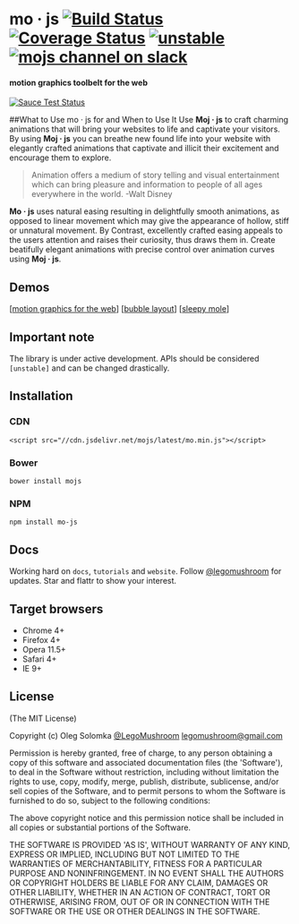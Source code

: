 # mo · js [![Build Status](https://travis-ci.org/legomushroom/mojs.svg?branch=master)](https://travis-ci.org/legomushroom/mojs) [![Coverage Status](https://coveralls.io/repos/legomushroom/mojs/badge.svg?branch=master)](https://coveralls.io/r/legomushroom/mojs?branch=master) [![unstable](https://img.shields.io/badge/stability-unstable-yellow.svg)](http://github.com/badges/stability-badges) [![mojs channel on slack](https://img.shields.io/badge/slack-mojs%20channel-61DAAA.svg?style=flat)](https://mojs.slack.com/messages/mojs/)

#### motion graphics toolbelt for the web

[![Sauce Test Status](https://saucelabs.com/browser-matrix/legomushroom.svg)](https://saucelabs.com/u/legomushroom)

##What to Use mo · js for and When to Use It
Use **Moj · js** to craft charming animations that will bring your websites to life and captivate your visitors. By using **Moj · js** you can breathe new found life into your website with elegantly crafted animations that captivate and illicit their excitement and encourage them to explore. 

>Animation offers a medium of story telling and visual entertainment which can bring pleasure and information to people of all ages everywhere in the world. -Walt Disney

**Mo · js** uses natural easing resulting in delightfully smooth animations, as opposed to linear movement  which may give the appearance of hollow, stiff or unnatural movement. By Contrast, excellently crafted easing appeals to the users attention and raises their curiosity, thus draws them in. Create beatifully elegant animations with precise control over animation curves using **Moj · js**.

## Demos
[[motion graphics for the web](http://codepen.io/sol0mka/full/ogOYJj/)]
[[bubble layout](http://codepen.io/sol0mka/full/yNOage/)]
[[sleepy mole](http://codepen.io/sol0mka/full/OyzBXR)]

## Important note
The library is under active development. APIs should be considered `[unstable]` and can be changed drastically.

## Installation
### CDN
`<script src="//cdn.jsdelivr.net/mojs/latest/mo.min.js"></script>`  
### Bower
`bower install mojs`
### NPM
`npm install mo-js`

## Docs
Working hard on `docs`, `tutorials` and `website`. Follow [@legomushroom](https://twitter.com/legomushroom) for updates. Star and flattr to show your interest.

## Target browsers
- Chrome 4+
- Firefox 4+
- Opera 11.5+
- Safari 4+
- IE 9+

## License

(The MIT License)

Copyright (c) Oleg Solomka [@LegoMushroom](https://twitter.com/legomushroom) [legomushroom@gmail.com](mailto:legomushroom@gmail.com)

Permission is hereby granted, free of charge, to any person obtaining a copy of this software and associated documentation files (the 'Software'), to deal in the Software without restriction, including without limitation the rights to use, copy, modify, merge, publish, distribute, sublicense, and/or sell copies of the Software, and to permit persons to whom the Software is furnished to do so, subject to the following conditions:

The above copyright notice and this permission notice shall be included in all copies or substantial portions of the Software.

THE SOFTWARE IS PROVIDED 'AS IS', WITHOUT WARRANTY OF ANY KIND, EXPRESS OR IMPLIED, INCLUDING BUT NOT LIMITED TO THE WARRANTIES OF MERCHANTABILITY, FITNESS FOR A PARTICULAR PURPOSE AND NONINFRINGEMENT. IN NO EVENT SHALL THE AUTHORS OR COPYRIGHT HOLDERS BE LIABLE FOR ANY CLAIM, DAMAGES OR OTHER LIABILITY, WHETHER IN AN ACTION OF CONTRACT, TORT OR OTHERWISE, ARISING FROM, OUT OF OR IN CONNECTION WITH THE SOFTWARE OR THE USE OR OTHER DEALINGS IN THE SOFTWARE.
